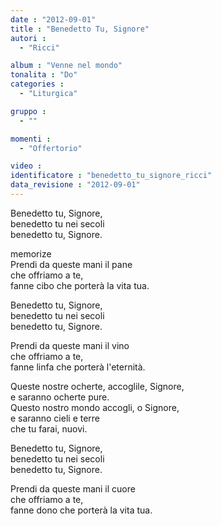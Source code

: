 ```yaml
---
date : "2012-09-01"
title : "Benedetto Tu, Signore"
autori : 
  - "Ricci"

album : "Venne nel mondo"
tonalita : "Do"
categories : 
  - "Liturgica"

gruppo : 
  - ""

momenti : 
  - "Offertorio"

video : 
identificatore : "benedetto_tu_signore_ricci"
data_revisione : "2012-09-01"
---
```

  
  
  
  
  
  
  
  
  
Benedetto tu, Signore,   
benedetto tu nei secoli   
benedetto tu, Signore.   
  
  
memorize  
Prendi da queste mani il pane  
che offriamo a te,  
fanne cibo che porterà la vita tua.   
  
  
Benedetto tu, Signore,    
benedetto tu nei secoli   
benedetto tu, Signore.   
  
  
Prendi da queste mani il vino  
che offriamo a te,  
fanne linfa che porterà l'eternità.   
  
  
Queste nostre ocherte, accoglile, Signore,   
e saranno ocherte pure.    
Questo nostro mondo accogli, o Signore,   
e saranno cieli e terre   
che tu farai, nuovi.   
  
  
Benedetto tu, Signore,    
benedetto tu nei secoli   
benedetto tu, Signore.   
  
  
Prendi da queste mani il cuore  
che offriamo a te,  
fanne dono che porterà la vita tua.   
  
  
  
  
